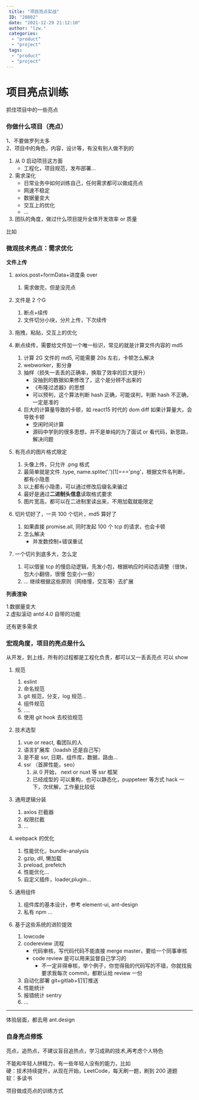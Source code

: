 ```yaml
---
 title: "项目亮点实战"
 ID: "28802"
 date: "2021-12-29 21:12:10"
 author: "lzw."
 categories: 
  - "product"
  - "project"
 tags: 
  - "product"
  - "project"
---
```


# 项目亮点训练

抓住项目中的一些亮点

### 你做什么项目（亮点）

1、不要做罗列太多   
2、项目中的角色，内容，设计等，有没有别人做不到的   
   1.  从 0 启动项目这方面    
       - 工程化，项目规范，发布部署...      
   2.  需求深化     
       - 日常业务中如何训练自己，任何需求都可以做成亮点
       - 网速不稳定
       - 数据量变大
       - 交互上的优化
       - ...
   3.  团队的角度，做过什么项目提升全体开发效率 or 质量

比如  
   
### 微观技术亮点：需求优化    

**文件上传**

1. axios.post+formData+进度条 over    
    1. 需求做完，但是没亮点   
2. 文件是 2 个G    
    1. 断点+续传   
    2. 文件切分小块，分片上传，下次续传
3. 拖拽，粘贴，交互上的优化
4. 断点续传，需要给文件加一个唯一标识，常见的就是计算文件内容的 md5
    1. 计算 2G 文件的 md5, 可能需要 20s 左右，卡顿怎么解决
    2. webworker，影分身
    3. 抽样（损失一丢丢的正确率，换取了效率的巨大提升）
       - 没抽到的数据如果修改了，这个是分辨不出来的
       - 《布隆过滤器》的思想
       - 可以预判，这个算法判断 hash 正确，可能误判，判断 hash 不正确，一定是准的
    4. 巨大的计算量导致的卡顿，如 react15 时代的 dom diff 如果计算量大，会导致卡顿  
       - 空闲时间计算  
       - 源码中学到的很多思想，并不是单纯的为了面试 or 看代码，新思路，解决问题
    
5. 有亮点的图片格式限定
      1. 头像上传，只允许 .png 格式
      2. 最简单就是文件 .type, name.splite('.')[1]==='png'，根据文件名判断，都有小隐患
      3. 以上都有小隐患，可以通过修改后缀名来骗过
      4. 最好是通过**二进制头信息**读取格式要求
      5. 图片宽高，都可以在二进制里读出来，不用加载就能限定
 
6. 切片切好了，一共 100 个切片，md5 算好了
    1. 如果直接 promise.all, 同时发起 100 个 tcp 的请求，也会卡顿
    2. 怎么解决
        - 并发数控制+错误重试
        
7. 一个切片到底多大，怎么定
    1. 可以借鉴 tcp 的慢启动逻辑，先发小包，根据响应时间动态调整（很快，包大小翻倍，很慢 包变小一些）
    2. ... 继续根据这些原则（网络慢，交互等）去扩展

**列表渲染**

1.数据量变大   
2.虚拟滚动 antd 4.0 自带的功能   

还有更多需求

### 宏观角度，项目的亮点是什么

从开发，到上线，所有的过程都是工程化负责，都可以又一丢丢亮点 可以 show

1. 规范
   1. eslint
   2. 命名规范
   3. git 规范，分支，log 规范...
   4. 组件规范
   5. ....
   6. 使用 git hook 去校验规范

2. 技术选型
   1. vue or react, 看团队的人
   2. 语言扩展库（loadsh 还是自己写）
   3. 是不是 ssr, 日期，组件库，数据，路由...
   4. ssr （首屏性能，seo）
       1. 从 0 开始， next or nuxt 等 ssr 框架
       2. 已经成型的 可以重构，也可以静态化，puppeteer 等方式 hack 一下，次优解，工作量比较低

3. 通用逻辑分装
   1. axios 拦截器
   2. 权限拦截
   3. ...
   

4. webpack 的优化
   1. 性能优化，bundle-analysis
   2. gzip, dll, 懒加载
   3. preload, prefetch
   4. 性能优化...
   5. 自定义插件，loader,plugin...
   
5. 通用组件
   1. 组件库的基本设计，参考 element-ui, ant-design
   2. 私有 npm ...
 
6. 基于这些系统的进阶提效
   1. lowcode
   2. codereview 流程
      - 代码审核，写代码代码不能直接 merge master，要给一个同事审核  
      - code review 是可以用来监督自己学习的  
         - 不一定非得审核，举个例子，你觉得我的代码写的不错，你就找我要求我每次 commit，都默认给 review 一份
   2. 自动化部署 git+gitlab+钉钉推送
   3. 性能统计
   4. 报错统计 sentry
   5. ...
   
---
体验层面，都去用 ant.design


### 自身亮点修炼

亮点，追热点，不建议盲目追热点，学习成熟的技术,再考虑个人特色    

不能和年轻人拼精力，有一些年轻人没有的能力，比如    
硬：技术持续提升，从现在开始，LeetCode，每天刷一题，刷到 200 道题       
软：多读书    


项目做成亮点的训练方式
